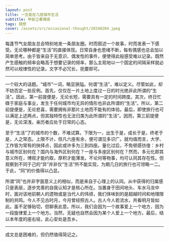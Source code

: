 ```yaml
---
layout: post
title: 一生能在几座城市生活
subtitle: 甲辰立春偶感
tags: 随想
cover: /assets/src/occasional-thought/20240204.jpeg
---
```


每逢节气女朋友总会特别地发一条朋友圈。时而叙述一个故事，时而发表一下感受。无论哪种都是“生活”的直接体现。日常自身也思绪不断，每有偶感也总会加以简单思考。由于皆来自于无意识、偶发性的事件，便使得此般感受难以记录。既然产生感触的频率会略高于想要记录的频率，那么主观地以一个固定的间隔采样就必然可以规律性的记录。文字不必冗长，扼要即可。

<hr>

一个较大的话题。“城市”一词，略显狭隘。何谓“生活”，难以定义。尽管如此，却不妨否定一些反例。首先，仅仅在一片土地上度过一日的时光绝非此所谓的“生活”。因此，第一前提便是，无论长短，需要具有一定的时间跨度。其次，终日忙碌于家庭与事业，发生于任何城市均无异的情形也非此所谓的“生活”。所以，第二前提便是，无论悲喜，需要拥有非那片土地而不能有的体验。最后，即使旅行也可以满足上述两点，但其独特性也无法归类为此所谓的“生活”。因而，第三前提便是，无论深浅，亲历者应处于日常的心态。

至于“生活”了的城市的个数，不难试算。下限为一，出生于是，成长于是，终老于是，人之常态。上限不计，但凡六座有余，便可谓见多识广。就均值而言，大学、工作皆为常有的抉择点，因此或许多为三到四座。量化过后，不免顿感彷徨：乡村与城市区别何在？国内与海外区别何在？一座与多座区别何在？然而，多元化即其意义所在，博观才能约取，厚积才能薄发。不论何等物事，均可认同其存在性。但观察到不同于己的“异”并非仅“生活”所不能实现，为期几日的旅行也可领略一二。于此，“同”的价值得以凸显。

所谓“同”也并非字面意义上的相似，而是来自于心理上的认同。从中获得的归属感只是表层，逐步完善的自我认知才是核心所在。当置身于田间地头、车水马龙中时，面对该地前朝人的遗物或是当代人的伟绩，我们体味到的是超越时间和地理限制的共鸣。今人不见古时月，今月曾经照古人。古人今人若流水，共看明月皆如此。虽不足够贴切，但聊表此意。所以，我们会因为一个故事爱上一个地方，因为一段旋律爱上一个地方。当然，无疑也自然会因为某个人爱上一个地方。最后，结以本年度的座右铭，此心安处是吾乡。

<hr>

成文总是困难的，但仍然值得简记之。
